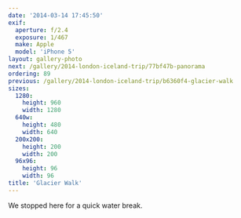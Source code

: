 ```yaml
---
date: '2014-03-14 17:45:50'
exif:
  aperture: f/2.4
  exposure: 1/467
  make: Apple
  model: 'iPhone 5'
layout: gallery-photo
next: /gallery/2014-london-iceland-trip/77bf47b-panorama
ordering: 89
previous: /gallery/2014-london-iceland-trip/b6360f4-glacier-walk
sizes:
  1280:
    height: 960
    width: 1280
  640w:
    height: 480
    width: 640
  200x200:
    height: 200
    width: 200
  96x96:
    height: 96
    width: 96
title: 'Glacier Walk'
---
```


We stopped here for a quick water break.
